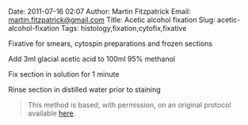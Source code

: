 Date: 2011-07-16 02:07
Author: Martin Fitzpatrick
Email: martin.fitzpatrick@gmail.com
Title: Acetic alcohol fixation
Slug: acetic-alcohol-fixation
Tags: histology,fixation,cytofix,fixative

Fixative for smears, cytospin preparations and frozen sections









Add 3ml glacial acetic acid to 100ml 95% methanol



Fix section in solution for 1 minute



Rinse section in distilled water prior to staining







>This method is based, with permission, on an original protocol available [here](http://www.bristol.ac.uk/vetpath/cpl/histfix.htm).

